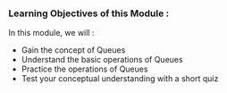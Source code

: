 ### Learning Objectives of this Module :

In this module, we will :

   - Gain the concept of Queues
   - Understand the basic operations of Queues
   - Practice the operations of Queues
   - Test your conceptual understanding with a short quiz


